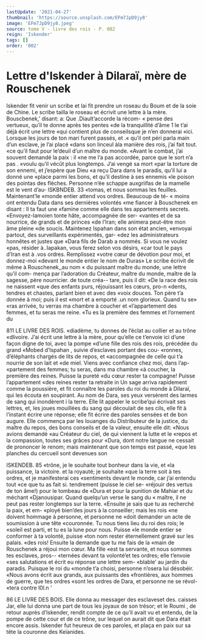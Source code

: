 ```yaml
---
lastUpdate: '2021-04-27'
thumbnail: 'https://source.unsplash.com/EFm7JpD9jy8'
image: 'EFm7JpD9jy8.jpeg'
source: tome V - livre des rois - P. 082
reign: 'Iskender'
tags: []
order: '002'
---
```


# Lettre d'Iskender à Dilaraï, mère de Rouschenek

Iskender fit venir un scribe et lai fit prendre un roseau du Boum et de la soie de Chine. Le scribe
tailla le roseau et écrivit une lettre à la mère. Bouscbenek,’ disant: a: Que .Diault’accorde la récom-
« pense des vertueux, qu’il te donne après tes pentes «de la tranquillité d’âme 1 le t’ai déjà écrit une lettre
«qui contient plus de conseilsque je n’en donnerai
«ici. Lorsque les jours de ton mari furent passés, et .« qu’il ont péri parla main d’un esclave, je l’ai placé
«dans son linceul àla manière des rois, j’ai fait tout. «ce qu’il faut pour le’deuil d’un maître du monde.
«Avant le combat, j’ai souvent demandé la paix : il
«ne me l’a pas accordée, parce que le sort n’a pas . «voulu qu’il vécût plus longtemps. J’ai vengé sa mort
«par la torture de son ennemi, et j’espère que Dieu
«a reçu Dara dans le paradis, qu’il lui a donné une «place parmi les bons, et qu’il destine à ses ennemis «le poison des pointas des flèches. Personne n’ée schappe auxgriifas de la mamelle est le vent d’au-
lSKBNDEB. 33 «tomas, et nous sommas les feuilles. Maintenant’le
«monde entier attend vos ordres. Beaucoup de té-
« moins ont entendu Data dans ses dernières volontés «me fiancer à Bouschenek en disant : Il ta faut une «famine comme elle dans tes appartements secrets. «Envoyez-lamoien tonte hâte, accompagnée de ser- «vantes et de sa nourrice, de grands et de princes «de l’Iran; elle animera peut-être mon âme pleine
«de soucis. Maintenez Ispahan dans son état ancien, «envoyai partout, des surveillants expérimentés, gar- «dez les administrateurs honnêtes et justes que «Dara fils de Darab a nommés. Si vous ne voulez «pas, résider à..Iapakan, vous ferez selon vos désirs,
«car tout le pays d’Iran est à .vos ordres. Remplissez «votre cœur de dévotion pour moi, et donnez-moi «devant le monde entier le nom de Duras»
Le scribe écrivit de même à Rouschenek,,au nom « du puissant maître du monde, une lettre qu’il com-
mença par l’adoration du Créateur, maître du monde,
maître de la sagesse, père nourricier. de toute créa--
tare, puis il dit: «De la race des rois ne naissent «que des enfants purs, réjouissant les cœurs, pro-n «dents, tendres et chastes, parlant bien et avec des «voix douces. Ton père t’a donnée à moi; puis il est
«mort et a emporté .un nom glorieux. Quand tu se» «ras arrivée, tu verras ma chambre à coucher et «l’appartement des femmes, et tu seras me reine. «Tu es la première des femmes et l’ornement du

811 LE LIVRE DES ROIS. «diadème, tu donnes de l’éclat au collier et au trône
«dlivoire. J’ai écrit une lettre à la mère, pour qu’elle
ce t’envoie ici d’une façon digne de toi, avec la pompe
«d’une fille des rois des rois, précédée du grand
«Mobed d’Ispahan , suivie d’esclaves portant des cou- «ronnes, d’éléphants chargés de lits de repos, et «accompagnée de celle qui t’a nourrie de son lait et
«de miel. Viens avec confiance chez moi, dans l’ap- «partement des femmes; tu seras, dans ma chambre «à coucher, la première des reines. Puisse la pureté
«du cœur rester ta compagne! Puisse l’appartement «des reines rester ta retraite in
Un sage arriva rapidement comme la poussière, et fit connaître les paroles du roi du monde à Dilaraï, qui les écouta en soupirant. Au nom de Dara, ses yeux versèrent des larmes de sang qui inondèrent
i la terre. Elle lit appeler le scribe’qui écrivait ses lettres, et, les joues mouillées du sang qui découlait
de ses cils, elle fit à l’instant écrire une réponse;
elle fit écrire des paroles sensées et de bon augure. Elle commença par les louanges du Distributeur de la justice, du maître du repos, des bons conseils et de la valeur, ensuite elle dit: «Nous avions demandé «au Créateur du ciel, de qui viennent la lutte et le «repos et la compassion, toutes ses grâces pour «Dura, dont notre langue ne cessait de prononcer le renom; mais maintenant que son temps est passé, «que les planches du cercueil sont devenues son

ISKENDEB. 85 «trône, je le souhaite tout bonheur dans la vie, et
«la puissance, la victoire. et la royauté; je souhaite «que la terre soit à tes ordres, et je manifesterai ces «sentiments devant le monde, car j’ai entendu tout «ce que tu as fait si. tendrement (puisse le ciel se- «réjouir des vertus de ton âme!) pour le tombeau de «Dura et pour la punition de Mahiar et du méchant «Djanousipar. Quand quelqu’un verse le sang du
« maître, il ne peut pas rester longtemps sur la terre. «Ensuite je sais que tu as recherché la paix, et em- «ployé bien’des jours à la conseiller; mais les rois
«ne doivent hommage à personne, et personne ne «doit demander un acte de soumission à une tête «couronnée. Tu nous tiens lieu du roi des rois; le «soleil est parti, et tu es la lune pour nous. Puisse «le monde entier se conformer à ta volonté, puisse «ton nom rester éternellement gravé sur les palais. «des rois! Ensuite la demande que tu me fais de la «main de Rouschenek a réjoui mon cœur. Ma fille
«est ta servante, et nous sommes tes esclaves, pros-- «ternées devant ta volonté’et tes ordres; elle t’envoie
«ses salutations et écrit eu réponse une lettre sem- «blable’ au jardin du paradis. Puisque le roi du «monde t’a choisi, personne n’osera lui désobéir.
«Nous avons écrit aux grands, aux puissants des «frontières, aux hommes de guerre, que tes ordres «sont les ordres de Dara, et personne ne se révol-
«tera contre l0l.n ’

86 LE LIVRE DES BOIS.
Elle donna au messager des esclaveset des. caisses
Jar, elle lui donna une part de tous les joyaux de son trésor; et le Roumi , de retour auprès d’Iskender,
rendit compte de ce qu’il avait vu et entendu, de la pompe de cette cour et de ce trône, sur lequel on aurait dit que Dara était encore assis. Iskender fut heureux de ces paroles, et plaça en paix sur sa tête
la couronne des Keïanides.
